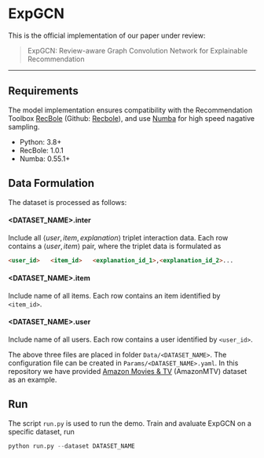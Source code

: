 # ExpGCN

This is the official implementation of our paper under review:

> ExpGCN: Review-aware Graph Convolution Network for Explainable Recommendation

----------

## Requirements
The model implementation ensures compatibility with the Recommendation Toolbox [RecBole](https://recbole.io/) (Github: [Recbole](https://github.com/RUCAIBox/RecBole)), and use [Numba](https://numba.pydata.org/) for high speed nagative sampling.

- Python: 3.8+
- RecBole: 1.0.1
- Numba: 0.55.1+

## Data Formulation

The dataset is processed as follows:

#### <DATASET_NAME>.inter

Include all $\langle user, item, explanation \rangle$ triplet interaction data. Each row contains a $\langle user, item \rangle$ pair, where the triplet data is formulated as
```html
<user_id>   <item_id>   <explanation_id_1>,<explanation_id_2>...
```

#### <DATASET_NAME>.item
Include name of all items. Each row contains an item identified by `<item_id>`.

#### <DATASET_NAME>.user
Include name of all users. Each row contains a user identified by `<user_id>`.

The above three files are placed in folder `Data/<DATASET_NAME>`. The configuration file can be created in `Params/<DATASET_NAME>.yaml`. In this repository we have provided [Amazon Movies & TV](https://github.com/lileipisces/EXTRA) (AmazonMTV) dataset as an example.

## Run

The script `run.py` is used to run the demo. Train and avaluate ExpGCN on a specific dataset, run
```python
python run.py --dataset DATASET_NAME
```